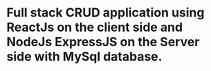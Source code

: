 <h1> Full stack CRUD application using ReactJs on the client side and NodeJs ExpressJS on the Server side with MySql database. </h1>



